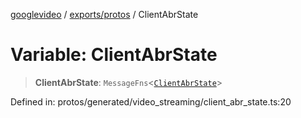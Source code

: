 [googlevideo](../../../README.md) / [exports/protos](../README.md) / ClientAbrState

# Variable: ClientAbrState

> **ClientAbrState**: `MessageFns`\<[`ClientAbrState`](../interfaces/ClientAbrState.md)\>

Defined in: protos/generated/video\_streaming/client\_abr\_state.ts:20
